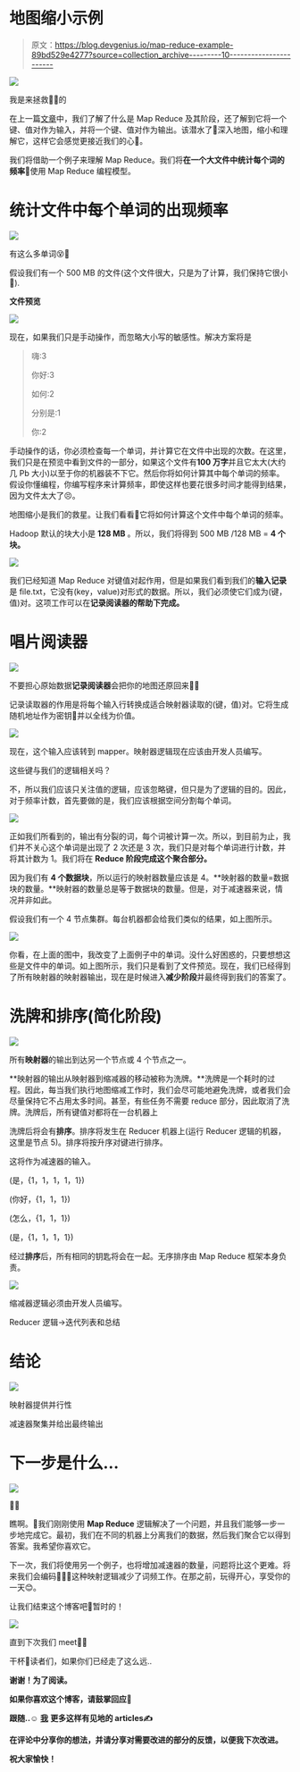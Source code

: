 # 地图缩小示例

> 原文：<https://blog.devgenius.io/map-reduce-example-89bd529e4277?source=collection_archive---------10----------------------->

![](img/4dd4582f147cbaf42c717ae593c0d107.png)

我是来拯救🦸‍♀️的

在上一篇[文章](https://medium.com/@prikshitsingla78/map-reduce-48f75605a299)中，我们了解了什么是 Map Reduce 及其阶段，还了解到它将一个键、值对作为输入，并将一个键、值对作为输出。该潜水了🌊深入地图，缩小和理解它，这样它会感觉更接近我们的心💖。

我们将借助一个例子来理解 Map Reduce。我们将**在一个大文件中统计每个词的频率**📁使用 Map Reduce 编程模型。

# **统计文件中每个单词的出现频率**

![](img/38cd7f3cd6e45da14b9c0ca736efe509.png)

有这么多单词😵🔄

假设我们有一个 500 MB 的文件(这个文件很大，只是为了计算，我们保持它很小🤭).

**文件预览**

![](img/d44e41d413ee4d1ddec6d8098bf8f68f.png)

现在，如果我们只是手动操作，而忽略大小写的敏感性。解决方案将是

> 嗨:3
> 
> 你好:3
> 
> 如何:2
> 
> 分别是:1
> 
> 你:2

手动操作的话，你必须检查每一个单词，并计算它在文件中出现的次数。在这里，我们只是在预览中看到文件的一部分，如果这个文件有**100 万字**并且它太大(大约几 Pb 大小)以至于你的机器装不下它。然后你将如何计算其中每个单词的频率。假设你懂编程，你编写程序来计算频率，即使这样也要花很多时间才能得到结果，因为文件太大了😣。

地图缩小是我们的救星。让我们看看👀它将如何计算这个文件中每个单词的频率。

Hadoop 默认的块大小是 **128 MB** 。所以，我们将得到 500 MB /128 MB = **4 个块。**

![](img/c69c9cd0a6f6bc0279970edd3229d3e3.png)

我们已经知道 Map Reduce 对键值对起作用，但是如果我们看到我们的**输入记录**是 file.txt，它没有(key，value)对形式的数据。所以，我们必须使它们成为(键，值)对。这项工作可以在**记录阅读器的帮助下完成。**

# 唱片阅读器

![](img/e2e45a5387ccaf081a44396eb9683d6c.png)

不要担心原始数据**记录阅读器**会把你的地图还原回来🤣🤩

记录读取器的作用是将每个输入行转换成适合映射器读取的(键，值)对。它将生成随机地址作为密钥🔑并以全线为价值。

![](img/be4775141b9e7702ec73d8610aa5021c.png)

现在，这个输入应该转到 mapper。映射器逻辑现在应该由开发人员编写。

这些键与我们的逻辑相关吗？

不，所以我们应该只关注值的逻辑，应该忽略键，但只是为了逻辑的目的。因此，对于频率计数，首先要做的是，我们应该根据空间分割每个单词。

![](img/d3532d976797917bb5e5244ae5d9bf5f.png)

正如我们所看到的，输出有分裂的词，每个词被计算一次。所以，到目前为止，我们并不关心这个单词是出现了 2 次还是 3 次，我们只是对每个单词进行计数，并将其计数为 1。我们将在 **Reduce 阶段完成这个聚合部分。**

因为我们有 **4 个数据块**，所以运行的映射器数量应该是 4。**映射器的数量=数据块的数量。**映射器的数量总是等于数据块的数量。但是，对于减速器来说，情况并非如此。

假设我们有一个 4 节点集群。每台机器都会给我们类似的结果，如上图所示。

![](img/97081b1cf27383e351586c142eab7568.png)

你看，在上面的图中，我改变了上面例子中的单词。没什么好困惑的，只要想想这些是文件中的单词。如上图所示，我们只是看到了文件预览。现在，我们已经得到了所有映射器的映射器输出，现在是时候进入**减少阶段**并最终得到我们的答案了。

# 洗牌和排序(简化阶段)

![](img/d82b8e2fb6453950b2f175badcbad34a.png)

所有**映射器**的输出到达另一个节点或 4 个节点之一。

**映射器的输出从映射器到缩减器的移动被称为洗牌。**洗牌是一个耗时的过程。因此，每当我们执行地图缩减工作时，我们会尽可能地避免洗牌，或者我们会尽量保持它不占用太多时间。甚至，有些任务不需要 reduce 部分，因此取消了洗牌。洗牌后，所有键值对都将在一台机器上

洗牌后将会有**排序**。排序将发生在 Reducer 机器上(运行 Reducer 逻辑的机器，这里是节点 5)。排序将按升序对键进行排序。

这将作为减速器的输入。

(是，{1，1，1，1，1})

(你好，{1，1，1})

(怎么，{1，1，1})

(是，{1，1，1，1})

经过**排序**后，所有相同的钥匙将会在一起。无序排序由 Map Reduce 框架本身负责。

![](img/65dae9a837ce0a5a3bce527850bd5334.png)

缩减器逻辑必须由开发人员编写。

Reducer 逻辑→迭代列表和总结

# 结论

![](img/29280d87e0b8df48358f8f62f689ce94.png)

映射器提供并行性

减速器聚集并给出最终输出

# 下一步是什么…

![](img/0fc7ffa2fe02c33ef27be8ff443a3dd7.png)

🤩🤩

瞧啊。💯我们刚刚使用 **Map Reduce** 逻辑解决了一个问题，并且我们能够一步一步地完成它。最初，我们在不同的机器上分离我们的数据，然后我们聚合它以得到答案。我希望你喜欢它。

下一次，我们将使用另一个例子，也将增加减速器的数量，问题将比这个更难。将来我们会编码👩🏻‍💻这种映射逻辑减少了词频工作。在那之前，玩得开心，享受你的一天😊。

让我们结束这个博客吧🤗暂时的！

![](img/8b59bd34472a3c7b9aaee762ed78ec4f.png)

直到下次我们 meet🥰🥰

干杯🤗读者们，如果你们已经走了这么远..

**谢谢！为了阅读。**

**如果你喜欢这个博客，请鼓掌回应👏**

**跟随..☺️** [**我**](https://medium.com/@prikshitsingla78) **更多这样有见地的 articles✍️**

**在评论中分享你的想法，并请分享对需要改进的部分的反馈，以便我下次改进。**

**祝大家愉快！**